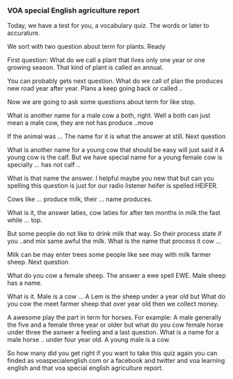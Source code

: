 ### VOA special English agriculture report
Today, we have a test for you, a vocabulary quiz. The words or later to accurature.

We sort with two question about term for plants. Ready

First question: What do we call a plant that lives only one year or one growing season. That kind of plant is called an annual.

You can probably gets next question. What do we call of plan the produces new road year after year. Plans a keep going back or called ..

Now we are going to ask some questions about term for like stop.

What is another name for a male cow a both, right. Well a both can just mean a male cow, they are not has produce ..move

If the animal was ... The name for it is what the answer at still. Next question

What is another name for a young cow that should be easy will just said it A young cow is the calf. But we have special name for a young female cow is specially ... has not calf ..

What is that name the answer. I helpful maybe you new that but can you spelling this question is just for our radio listener heifer is spelled HEIFER.

Cows like ... produce milk, their ... name produces.

What is it, the answer laties, cow laties for after ten months in milk the fast while ... top.

But some people do not like to drink milk that way. So their process state if you ..and mix same awful the milk. What is the name that process it cow ...

Milk can be may enter trees some people like see may with milk farmer sheep. Next question

What do you cow a female sheep. The answer a ewe spell EWE. Male sheep has a name.

What is it. Male is a cow ... A Lem is the sheep under a year old but What do you cow the meet farmer sheep that over year old then we collect money.

A awesome play the part in term for horses. For example: A male generally the five and a female three year or older but what do you cow female horse under three the asnwer a feeling and a last question. What is a name for a male horse .. under four year old. A young male is a cow.

So how many did you get right if you want to take this quiz again you can finded as voaspecialenglish.com or a facebook and twitter and voa learning english and that voa special english agriculture report.
